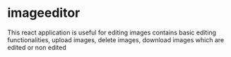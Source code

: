 # imageeditor
This react application is useful for editing images contains basic editing functionalities, upload images, delete images, download images which are edited or non edited 
